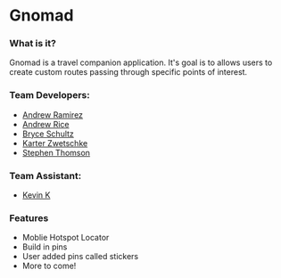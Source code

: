 # Gnomad
### What is it?
Gnomad is a travel companion application.
It's goal is to allows users to create custom 
routes passing through specific points of interest. 

### Team Developers:
- [Andrew Ramirez](https://github.com/LetsRollDrew)
- [Andrew Rice](https://github.com/321pie)
- [Bryce Schultz](https://github.com/bryce-schultz)
- [Karter Zwetschke](https://github.com/KarterAZ)
- [Stephen Thomson](https://github.com/Stephen-Thomson)

### Team Assistant:
- [Kevin K](https://github.com/oracleguy)

### Features
- Moblie Hotspot Locator
- Build in pins
- User added pins called stickers
- More to come!